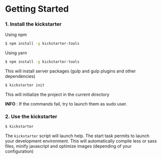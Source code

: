 # Getting Started

### 1. Install the kickstarter

Using npm

```sh
$ npm install -g kickstarter-tools
```

Using yarn

```sh
$ npm install -g kickstarter-tools
```

This will install server packages (gulp and gulp plugins and other dependencies)

```sh
$ kickstarter init
```

This will initialize the project in the current directory

**INFO** : If the commands fail, try to launch them as sudo user.

### 2. Use the kickstarter

```sh
$ kickstarter
```

The `kickstarter` script will launch help. The start task permits to launch your development environment.
This will automatically compile less or sass files, minify javascript and optimize images (depending of your configuration)
